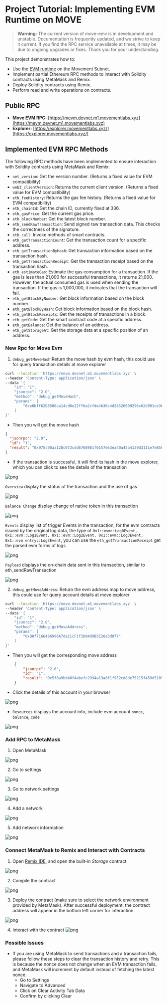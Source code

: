 # Project Tutorial: Implementing EVM Runtime on MOVE

> **Warning:** The current version of move-emv is in development and unstable. Documentation is frequently updated, and we strive to keep it current. If you find the RPC service unavailable at times, it may be due to ongoing upgrades or fixes. Thank you for your understanding.

This project demonstrates how to:

- Use the [EVM runtime](https://github.com/movemntdev/movement-v2/blob/main/aptos-move/framework/aptos-framework/sources/evm/evm.move) on the Movement Subnet.
- Implement partial Ethereum RPC methods to interact with Solidity contracts using MetaMask and Remix.
- Deploy Solidity contracts using Remix.
- Perform read and write operations on contracts.

## Public RPC

- **Move EVM RPC:** [https://mevm.devnet.m1.movementlabs.xyz](https://mevm.devnet.m1.movementlabs.xyz)
- **Explorer:** [https://explorer.movementlabs.xyz/](https://explorer.movementlabs.xyz/)

## Implemented EVM RPC Methods

The following RPC methods have been implemented to ensure interaction with Solidity contracts using MetaMask and Remix:

- `net_version`: Get the version number. (Returns a fixed value for EVM compatibility)
- `web3_clientVersion`: Returns the current client version. (Returns a fixed value for EVM compatibility)
- `eth_feeHistory`: Returns the gas fee history. (Returns a fixed value for EVM compatibility)
- `eth_chainId`: Get the chain ID, currently fixed at 336.
- `eth_gasPrice`: Get the current gas price.
- `eth_blockNumber`: Get the latest block number.
- `eth_sendRawTransaction`: Send signed raw transaction data. This checks the correctness of the signature.
- `eth_call`: Invoke methods of smart contracts.
- `eth_getTransactionCount`: Get the transaction count for a specific address.
- `eth_getTransactionByHash`: Get transaction information based on the transaction hash.
- `eth_getTransactionReceipt`: Get the transaction receipt based on the transaction hash.
- `eth_estimateGas`: Estimate the gas consumption for a transaction. If the gas is less than 21,000 for successful transactions, it returns 21,000. However, the actual consumed gas is used when sending the transaction. If the gas is 1,000,000, it indicates that the transaction will fail.
- `eth_getBlockByNumber`: Get block information based on the block number.
- `eth_getBlockByHash`: Get block information based on the block hash.
- `eth_getBlockReceipts`: Get the receipts of transactions in a block.
- `eth_getCode`: Get the smart contract code at a specific address.
- `eth_getBalance`: Get the balance of an address.
- `eth_getStorageAt`: Get the storage data at a specific position of an address.

### New Rpc for Move Evm

1. `debug_getMoveHash`:Return the move hash by evm hash, this could use for query transaction details at move explorer

```bash
curl --location 'https://mevm.devnet.m1.movementlabs.xyz' \
--header 'Content-Type: application/json' \
--data '{
    "id": "1",
    "jsonrpc": "2.0",
    "method": "debug_getMoveHash",
    "params": [
        "0xe6bff6208586ca14cd0e22ff6a2cfde4b36c4d26526609296c62d991ce368105"
    ]
}'
```

* Then you will get the move hash

```json
{
  "jsonrpc": "2.0",
  "id": "1",
  "result": "0x975c90aa128c072cdd6768981f0157e63ea40a42b4139d3111e7e85008afc667"
}
```

* If the transaction is successful, it will find its hash in the move explorer, which you can click to see the details of the transaction

![png](static/chrome_edmzeYfyaQ.png)

`Overview` display the status of the transaction and the use of gas

![png](static/chrome_ACoVZgcGgv.png)

`Balance Change` display change of native token in this transaction

![png](static/chrome_pYvMkfcefO.png)

` Events ` display list of trigger Events in the transaction, for the evm contracts issued by the original log data, the type of `0x1::evm::Log0Event, 0x1::evm::Log1Event, 0x1::evm::Log2Event, 0x1::evm::Log3Event, 0x1::evm entry::Log3Event`, you can use the `eth_getTransactionReceipt` get the parsed evm forms of logs

![png](static/chrome_EgMJoclYgk.png)

`Payload` displays the on-chain data sent in this transaction, similar to eth_sendRawTransaction

![png](static/chrome_kNKpsVz6FU.png)

2. `debug_getMoveAddress`: Return the evm address map to move address, this could use for query account details at move explorer

```bash
curl --location 'https://mevm.devnet.m1.movementlabs.xyz' \
--header 'Content-Type: application/json' \
--data '{
    "id": "1",
    "jsonrpc": "2.0",
    "method": "debug_getMoveAddress",
    "params": [
        "0xB8f7166496996A7da21cF1f1b04d9B3E26a3d077"
    ]
}'
```

- Then you will get the corresponding move address

```json
    {
        "jsonrpc": "2.0",
        "id": "1",
        "result": "0x5f8a9bd40f4abefc2994a13a8f1f952cd8de75215f459d510547196c37c47b0b"
    }
```

- Click the details of this account in your browser

![png](static/chrome_ZJWkYOX5ra.png)

* `Resources` displays the account info, include evm account `nonce`, `balance`, `code`

![png](static/FlbhOTy0J3.png)

### Add RPC to MetaMask

1. Open MetaMask 

![png](static/d17J7RxpqC.png)

2. Go to settings

![png](static/KhoOwatzms.png)

3. Go to network settings 

![png](static/d5L1LFOLZR.png)

4. Add a network 

![png](static/nwzl29YTEb.png)

5. Add network information 

![png](static/chrome_xvlAxtXOYq.png)

### Connect MetaMask to Remix and Interact with Contracts

1. Open [Remix IDE](http://remix.ethereum.org/), and open the built-in _Storage_ contract  

![png](static/chrome_ci8sbs7hKq.png)

2. Compile the contract

![png](static/chrome_YU6sTLmcb3.png)

3. Deploy the contract (make sure to select the network environment provided by MetaMask). After successful deployment, the contract address will appear in the bottom left corner for interaction.

![png](static/chrome_WIbIq1LHp5.png)

4. Interact with the contract
![png](static/chrome_pYLDdKbT6Z.png)

### Possible Issues

- If you are using MetaMask to send transactions and a transaction fails, please follow these steps to clear the transaction history and retry. This is because the nonce does not change when an EVM transaction fails, and MetaMask will increment by default instead of fetching the latest nonce.
  - Go to Settings
  - Navigate to Advanced
  - Click on Clear Activity Tab Data
  - Confirm by clicking Clear
